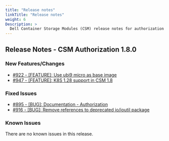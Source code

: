 ```yaml
---
title: "Release notes"
linkTitle: "Release notes"
weight: 6
Description: >
  Dell Container Storage Modules (CSM) release notes for authorization
---
```


## Release Notes - CSM Authorization 1.8.0



### New Features/Changes

- [#922 - [FEATURE]: Use ubi9 micro as base image](https://github.com/dell/csm/issues/922)
- [#947 - [FEATURE]: K8S 1.28 support in CSM 1.8](https://github.com/dell/csm/issues/947)

### Fixed Issues

- [#895 - [BUG]: Documentation - Authorization](https://github.com/dell/csm/issues/895)
- [#916 - [BUG]: Remove references to deprecated io/ioutil package](https://github.com/dell/csm/issues/916)

### Known Issues

There are no known issues in this release.
